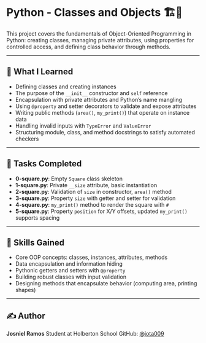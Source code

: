 # Python - Classes and Objects 🏗️🐍

This project covers the fundamentals of Object-Oriented Programming in Python: creating classes, managing private attributes, using properties for controlled access, and defining class behavior through methods.

---

## 📘 What I Learned

- Defining classes and creating instances
- The purpose of the `__init__` constructor and `self` reference
- Encapsulation with private attributes and Python’s name mangling
- Using `@property` and setter decorators to validate and expose attributes
- Writing public methods (`area()`, `my_print()`) that operate on instance data
- Handling invalid inputs with `TypeError` and `ValueError`
- Structuring module, class, and method docstrings to satisfy automated checkers

---

## 📂 Tasks Completed

- **0-square.py**: Empty `Square` class skeleton
- **1-square.py**: Private `__size` attribute, basic instantiation
- **2-square.py**: Validation of `size` in constructor, `area()` method
- **3-square.py**: Property `size` with getter and setter for validation
- **4-square.py**: `my_print()` method to render the square with `#`
- **5-square.py**: Property `position` for X/Y offsets, updated `my_print()` supports spacing

---

## 🧠 Skills Gained

- Core OOP concepts: classes, instances, attributes, methods
- Data encapsulation and information hiding
- Pythonic getters and setters with `@property`
- Building robust classes with input validation
- Designing methods that encapsulate behavior (computing area, printing shapes)

---

## ✍️ Author

**Josniel Ramos**
Student at Holberton School
GitHub: [@jota009](https://github.com/jota009)
